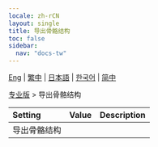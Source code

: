 ```yaml
---
locale: zh-rCN
layout: single
title: 导出骨骼结构
toc: false
sidebar:
  nav: "docs-tw"
---
```

[Eng](/dancexr/menu/2025.4/actor/export_bone_structure) | [繁中](/tw/dancexr/menu/2025.4/actor/export_bone_structure) | [日本語](/jp/dancexr/menu/2025.4/actor/export_bone_structure) | [한국어](/kr/dancexr/menu/2025.4/actor/export_bone_structure) | [简中](/zh/dancexr/menu/2025.4/actor/export_bone_structure)

[专业版](../menu#专业版) > 导出骨骼结构



| Setting | Value | Description |
| :--- | --- | :--- |
| 导出骨骼结构 || 
